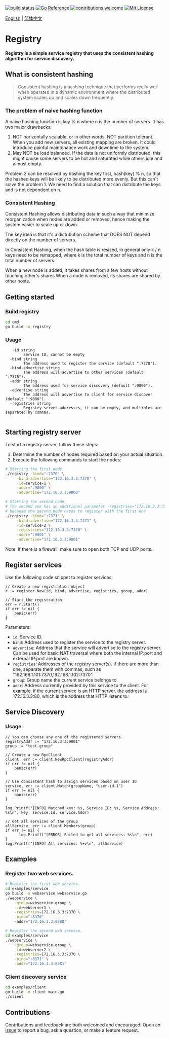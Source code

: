 
<p align="center">

[![build status](https://github.com/werbenhu/registry/workflows/Go/badge.svg)](https://github.com/werbenhu/registry/actions)
[![Go Reference](https://pkg.go.dev/badge/github.com/werbenhu/registry.svg)](https://pkg.go.dev/github.com/werbenhu/registry)
[![contributions welcome](https://img.shields.io/badge/contributions-welcome-brightgreen.svg?style=flat)](https://github.com/werbenhu/registry/issues)
[![Mit License](https://img.shields.io/github/license/mashape/apistatus.svg)](https://pkg.go.dev/github.com/werbenhu/registry)
</p>

[English](README.md) | [简体中文](README-CN.md)

# Registry
**Registry is a simple service registry that uses the consistent hashing algorithm for service discovery.**

## What is consistent hashing

> Consistent hashing is a hashing technique that performs really well when operated in a dynamic environment where the distributed system scales up and scales down frequently. 

### The problem of naive hashing function

A naive hashing function is key % n where n is the number of servers.
It has two major drawbacks:
1. NOT horizontally scalable, or in other words, NOT partition tolerant. When you add new servers, all existing mapping are broken. It could introduce painful maintenance work and downtime to the system.
2. May NOT be load balanced. If the data is not uniformly distributed, this might cause some servers to be hot and saturated while others idle and almost empty.

Problem 2 can be resolved by hashing the key first, hash(key) % n, so that the hashed keys will be likely to be distributed more evenly. But this can't solve the problem 1. We need to find a solution that can distribute the keys and is not dependent on n.

### Consistent Hashing
Consistent Hashing allows distributing data in such a way that minimize reorganization when nodes are added or removed, hence making the system easier to scale up or down.

The key idea is that it's a distribution scheme that DOES NOT depend directly on the number of servers.

In Consistent Hashing, when the hash table is resized, in general only k / n keys need to be remapped, where k is the total number of keys and n is the total number of servers.

When a new node is added, it takes shares from a few hosts without touching other's shares
When a node is removed, its shares are shared by other hosts.

## Getting started

### Build registry
```sh
cd cmd 
go build -o registry
```

### Usage
```
   -id string
        Service ID, cannot be empty
  -bind string
        The address used to register the service (default ":7370").
  -bind-advertise string
        The address will advertise to other services (default ":7370").
  -addr string
        The address used for service discovery (default ":9800").
  -advertise string
        The address will advertise to client for service discover (default ":9800").
  -registries string
        Registry server addresses, it can be empty, and multiples are separated by commas.
  
```
## Starting registry server

To start a registry server, follow these steps:

1. Determine the number of nodes required based on your actual situation.
2. Execute the following commands to start the nodes:

``` sh
# Starting the first node
./registry -bind=":7370" \
     -bind-advertise="172.16.3.3:7370" \
     -id=service-1 \
     -addr=":9800" \
     -advertise="172.16.3.3:9800"

# Starting the second node
# The second one has an additional parameter -registries="172.16.3.3:7370",
# because the second node needs to register with the first one
./registry -bind=":7371" \
     -bind-advertise="172.16.3.3:7371" \
     -id=service-2 \
     -registries="172.16.3.3:7370" \
     -addr=":9801" \
     -advertise="172.16.3.3:9801"
```

Note: If there is a firewall, make sure to open both TCP and UDP ports.


## Register services

Use the following code snippet to register services:

```
// Create a new registration object
r := register.New(id, bind, advertise, registries, group, addr)

// Start the registration
err = r.Start()
if err != nil {
	panic(err)
}
```

Parameters:

- `id`: Service ID.
- `bind`: Address used to register the service to the registry server.
- `advertise`: Address that the service will advertise to the registry server. Can be used for basic NAT traversal where both the internal IP:port and external IP:port are known.
- `registries`: Addresses of the registry server(s). If there are more than one, separate them with commas, such as "192.168.1.101:7370,192.168.1.102:7370".
- `group`: Group name the current service belongs to.
- `addr`: Address currently provided by this service to the client. For example, if the current service is an HTTP server, the address is 172.16.3.3:80, which is the address that HTTP listens to.


## Service Discovery
### Usage
```
// You can choose any one of the registered servers.
registryAddr := "172.16.3.3:9801"
group := "test-group"

// Create a new RpcClient
client, err := client.NewRpcClient(registryAddr)
if err != nil {
	panic(err)
}

// Use consistent hash to assign services based on user ID
service, err := client.Match(groupName, "user-id-1")
if err != nil {
	panic(err)
}

log.Printf("[INFO] Matched key: %s, Service ID: %s, Service Address: %s\n", key, service.Id, service.Addr)

// Get all services of the group
allService, err := client.Members(group)
if err != nil {
      log.Printf("[ERROR] Failed to get all services: %s\n", err)
}
log.Printf("[INFO] All services: %+v\n", allService)
```

## Examples

### Register two web services.
```sh
# Register the first web service.
cd examples/service
go build -o webservice webservice.go 
./webservice \
	-group=webservice-group \
	-id=webserver1 \
	-registries=172.16.3.3:7370 \
	-bind=":8370"
	-addr="172.16.3.3:8080"

# Register the second web service.
cd examples/service
./webservice \
	-group=webservice-group \
	-id=webserver2 \
	-registries=172.16.3.3:7370 \
	-bind=":8371" \
	-addr="172.16.3.3:8081"
```

### Client discovery service
```sh
cd examples/client
go build -o client main.go
./client
```

## Contributions
Contributions and feedback are both welcomed and encouraged! Open an [issue](https://github.com/werbenhu/registry/issues) to report a bug, ask a question, or make a feature request.

